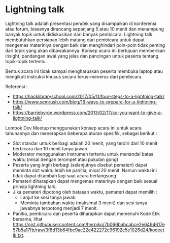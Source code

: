 # Lightning talk

Lightning talk adalah presentasi pendek yang disampaikan di konferensi atau forum, biasanya dirancang sepanjang 5 atau 10 menit dan menampung banyak topik untuk didiskusikan dari banyak pembicara. Lightning talk membutuhkan persiapan lebih matang dari pembicara untuk dapat mengemas materiniya dengan baik dan menghindari poin-poin tidak penting dari topik yang akan dibawakannya. Konsep acara ini bertujuan memberikan insight, pandangan awal yang jelas dan pancingan untuk peserta tentang topik-topik tertentu.

Bentuk acara ini tidak sampai mengharuskan peserta membuka laptop atau mengikuti instruksi khusus secara terus-menerus dari pembicara.

Referensi : 

- https://hacklibraryschool.com/2017/05/11/four-steps-to-a-lightning-talk/
- https://www.semrush.com/blog/16-ways-to-prepare-for-a-lightning-talk/
- https://barriebyron.wordpress.com/2013/02/17/so-you-want-to-give-a-lightning-talk/

Lombok Dev Meetup menggunakan konsep acara ini untuk acara tahunannya dan menerapkan beberapa aturan spesifik, sebagai berikut :

- Slot standar untuk berbagi adalah 20 menit, yang terdiri dari 10 menit berbicara dan 10 menit tanya jawab.
- Moderator menggunakan instrumen tertentu untuk menandai batas waktu (misal dengan terompet atau pukulan gong)
- Peserta yang ingin berbagi (selanjutnya disebut pemateri) dapat meminta slot waktu lebih ke panitia, misal 20 menit. Namun waktu ini tidak dapat ditambah lagi saat acara berlangsung.
- Pemateri diharapkan dapat mengemas materinya dengan baik sesuai prinsip lightning talk.
- Jika pemateri dipotong oleh batasan waktu, pemateri dapat memilih :
  - Lanjut ke sesi tanya jawab
  - Meminta tambahan waktu (maksimal 3 menit) dan sesi tanya jawabnya terpotong menjadi 7 menit.
- Panitia, pembicara dan peserta diharapkan dapat memenuhi Kode Etik bersama, lihat https://gist.githubusercontent.com/herpiko/7b066babcabce2e6494617e57b5a17fb/raw/3f8d13b64fbc9ac22e422272c96192e5e1026d24/kodeetik.txt.
